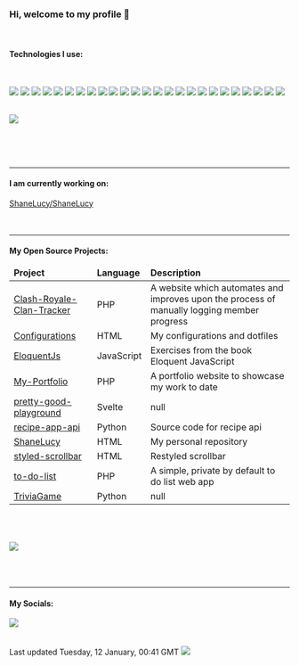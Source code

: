 <h3>Hi, welcome to my profile 👋</h3>

<br>

<h4>Technologies I use:</h4>
<br>
<p>
    <img src="https://img.shields.io/badge/node.js%20-%2343853D.svg?&style=for-the-badge&logo=node.js&logoColor=white"/>
    <img src="https://img.shields.io/badge/javascript%20-%23323330.svg?&style=for-the-badge&logo=javascript&logoColor=%23F7DF1E"/>
    <img src="https://img.shields.io/badge/typescript%20-%23007ACC.svg?&style=for-the-badge&logo=typescript&logoColor=white"/>
    <img src="https://img.shields.io/badge/html5%20-%23E34F26.svg?&style=for-the-badge&logo=html5&logoColor=white"/>
    <img src="https://img.shields.io/badge/css3%20-%231572B6.svg?&style=for-the-badge&logo=css3&logoColor=white"/>
    <img src="https://img.shields.io/badge/python%20-%2314354C.svg?&style=for-the-badge&logo=python&logoColor=white"/>
    <img src="https://img.shields.io/badge/php-%23777BB4.svg?&style=for-the-badge&logo=php&logoColor=white"/>
    <img src="https://img.shields.io/badge/markdown-%23000000.svg?&style=for-the-badge&logo=markdown&logoColor=white"/>
    <img src="https://img.shields.io/badge/vuejs%20-%2335495e.svg?&style=for-the-badge&logo=vue.js&logoColor=%234FC08D"/>
    <img src="https://img.shields.io/badge/angular%20-%23DD0031.svg?&style=for-the-badge&logo=angular&logoColor=white"/>
    <img src="https://img.shields.io/badge/tailwindcss%20-%2338B2AC.svg?&style=for-the-badge&logo=tailwind-css&logoColor=white"/>
    <img src="https://img.shields.io/badge/bootstrap%20-%23563D7C.svg?&style=for-the-badge&logo=bootstrap&logoColor=white"/>
    <img src="https://img.shields.io/badge/django%20-%23092E20.svg?&style=for-the-badge&logo=django&logoColor=white"/>
    <img src="https://img.shields.io/badge/laravel%20-%23FF2D20.svg?&style=for-the-badge&logo=laravel&logoColor=white"/>
    <img src="https://img.shields.io/badge/SASS%20-hotpink.svg?&style=for-the-badge&logo=SASS&logoColor=white"/>
    <img src="https://img.shields.io/badge/NuxtJS%20-black.svg?&style=for-the-badge&logo=NuxtJS&logoColor=white"/>
    <img src="https://img.shields.io/badge/webpack%20-%238DD6F9.svg?&style=for-the-badge&logo=webpack&logoColor=black" />
    <img src="https://img.shields.io/badge/git%20-%23F05033.svg?&style=for-the-badge&logo=git&logoColor=white"/>
    <img src="https://img.shields.io/badge/github%20-%23121011.svg?&style=for-the-badge&logo=github&logoColor=white"/>
    <img src="https://img.shields.io/badge/bitbucket%20-%230047B3.svg?&style=for-the-badge&logo=bitbucket&logoColor=white"/>
    <img src="https://img.shields.io/badge/mysql-%2300f.svg?&style=for-the-badge&logo=mysql&logoColor=white"/>
    <img src ="https://img.shields.io/badge/postgres-%23316192.svg?&style=for-the-badge&logo=postgresql&logoColor=white"/>
    <img src="https://img.shields.io/badge/github%20actions%20-%232671E5.svg?&style=for-the-badge&logo=github%20actions&logoColor=white"/>
    <img src="https://img.shields.io/badge/-Raspberry%20Pi-C51A4A?style=for-the-badge&logo=Raspberry-Pi"/>
    <img src="https://img.shields.io/badge/docker%20-%230db7ed.svg?&style=for-the-badge&logo=docker&logoColor=white"/>
</p>
<br>
<img align="center" src="https://github-readme-stats.vercel.app/api/top-langs/?username=shanelucy&layout=compact&bg_color=00000000">

<br><br><br>
<hr>
<h4>I am currently working on:</h4>
<a href=https://github.com/ShaneLucy/ShaneLucy>ShaneLucy&#x2F;ShaneLucy</a>
<br><br><br>

<hr>
<h4>My Open Source Projects:</h4>
<table>
    <thead>
        <tr>
            <td><b>Project</b></td>
            <td><b>Language</b></td>
            <td><b>Description</b></td>
        </tr>
    </thead>
    <tbody>
        <tr>
            <td>
                <a href=https://github.com/ShaneLucy/Clash-Royale-Clan-Tracker>Clash-Royale-Clan-Tracker</>    
            </td> 
            <td>
                PHP
            </td>
            <td>
                A website which automates and improves upon the process of manually logging member progress
            </td>
            </tr>
        <tr>
            <td>
                <a href=https://github.com/ShaneLucy/Configurations>Configurations</>    
            </td> 
            <td>
                HTML
            </td>
            <td>
                My configurations and dotfiles
            </td>
            </tr>
        <tr>
            <td>
                <a href=https://github.com/ShaneLucy/EloquentJs>EloquentJs</>    
            </td> 
            <td>
                JavaScript
            </td>
            <td>
                Exercises from the book Eloquent JavaScript
            </td>
            </tr>
        <tr>
            <td>
                <a href=https://github.com/ShaneLucy/My-Portfolio>My-Portfolio</>    
            </td> 
            <td>
                PHP
            </td>
            <td>
                A portfolio website to showcase my work to date
            </td>
            </tr>
        <tr>
            <td>
                <a href=https://github.com/ShaneLucy/pretty-good-playground>pretty-good-playground</>    
            </td> 
            <td>
                Svelte
            </td>
            <td>
                null
            </td>
            </tr>
        <tr>
            <td>
                <a href=https://github.com/ShaneLucy/recipe-app-api>recipe-app-api</>    
            </td> 
            <td>
                Python
            </td>
            <td>
                Source code for recipe api
            </td>
            </tr>
        <tr>
            <td>
                <a href=https://github.com/ShaneLucy/ShaneLucy>ShaneLucy</>    
            </td> 
            <td>
                HTML
            </td>
            <td>
                My personal repository
            </td>
            </tr>
        <tr>
            <td>
                <a href=https://github.com/ShaneLucy/styled-scrollbar>styled-scrollbar</>    
            </td> 
            <td>
                HTML
            </td>
            <td>
                Restyled scrollbar 
            </td>
            </tr>
        <tr>
            <td>
                <a href=https://github.com/ShaneLucy/to-do-list>to-do-list</>    
            </td> 
            <td>
                PHP
            </td>
            <td>
                A simple, private by default to do list web app
            </td>
            </tr>
        <tr>
            <td>
                <a href=https://github.com/ShaneLucy/TriviaGame>TriviaGame</>    
            </td> 
            <td>
                Python
            </td>
            <td>
                null
            </td>
            </tr>
    </tbody>        
</table>
<br><br><br>
<img src="https://github-readme-stats.vercel.app/api?username=shanelucy&show_icons=true&bg_color=00000000">
<br><br><br><br>

<hr>
<h4>My Socials:</h4>
<a href="https://uk.linkedin.com/in/shane-lucy-4735b616a">
    <img src="https://img.shields.io/badge/linkedin%20-%230077B5.svg?&style=for-the-badge&logo=linkedin&logoColor=white"/>
</a>
<br><br><br>
Last updated Tuesday, 12 January, 00:41 GMT <img src="https://github.com/ShaneLucy/ShaneLucy/workflows/README%20build/badge.svg">



